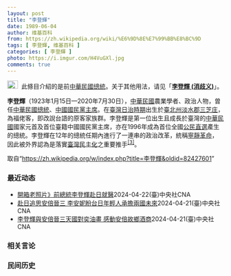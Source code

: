 ```yaml
---
layout: post
title: "李登輝"
date: 1989-06-04
author: 维基百科
from: https://zh.wikipedia.org/wiki/%E6%9D%8E%E7%99%BB%E8%BC%9D
tags: [ 李登輝, 维基百科 ]
categories: [ 李登輝 ]
photo: https://i.imgur.com/H4VuGXl.jpg
comments: true
---
```

<div class="mw-content-ltr mw-parser-output" lang="zh" dir="ltr"><div role="note" class="hatnote navigation-not-searchable"><span typeof="mw:File"><a href="/wiki/Wikipedia:%E6%B6%88%E6%AD%A7%E4%B9%89" title="Wikipedia:消歧义"><img alt="" src="//upload.wikimedia.org/wikipedia/commons/thumb/5/5f/Disambig_gray.svg/25px-Disambig_gray.svg.png" decoding="async" width="25" height="19" class="mw-file-element" srcset="//upload.wikimedia.org/wikipedia/commons/thumb/5/5f/Disambig_gray.svg/38px-Disambig_gray.svg.png 1.5x, //upload.wikimedia.org/wikipedia/commons/thumb/5/5f/Disambig_gray.svg/50px-Disambig_gray.svg.png 2x" data-file-width="220" data-file-height="168"></a></span><style data-mw-deduplicate="TemplateStyles:r74069148">body:not(.skin-minerva) .mw-parser-output .ifmobile>.mobile{display:none}body.skin-minerva .mw-parser-output .ifmobile>.nomobile{display:inherit;display:initial}</style><span class="ifmobile"><span class="nomobile">&nbsp;&nbsp;</span><span class="mobile"></span></span>此條目介紹的是前<a href="/wiki/%E4%B8%AD%E8%8F%AF%E6%B0%91%E5%9C%8B%E7%B8%BD%E7%B5%B1" title="中華民國總統">中華民國總統</a>。关于其他用法，请见「<b><a href="/wiki/%E6%9D%8E%E7%99%BB%E8%BC%9D_(%E6%B6%88%E6%AD%A7%E7%BE%A9)" class="mw-redirect mw-disambig" title="李登輝 (消歧義)">李登輝 (消歧义)</a></b>」。</div>
<div id="noteTA-dd06f143" class="noteTA"><div class="noteTA-local"><div data-noteta-code="zh-hant:庄; zh-hans:庄;"></div><div data-noteta-code="zh:康乃尔; zh-cn:康奈尔; zh-tw:康乃爾;"></div><div data-noteta-code="zh-cn:钓鱼岛; zh-tw:釣魚臺; zh-hk:釣魚台"></div></div></div>

<p><b>李登輝</b>（1923年1月15日—2020年7月30日），<a href="/wiki/%E4%B8%AD%E8%8F%AF%E6%B0%91%E5%9C%8B" title="中華民國">中華民國</a>農業學者、政治人物，曾任<a href="/wiki/%E4%B8%AD%E8%8F%AF%E6%B0%91%E5%9C%8B%E7%B8%BD%E7%B5%B1" title="中華民國總統">中華民國總統</a>、<a href="/wiki/%E4%B8%AD%E5%9C%8B%E5%9C%8B%E6%B0%91%E9%BB%A8%E4%B8%BB%E5%B8%AD" title="中國國民黨主席">中國國民黨主席</a>。在<a href="/wiki/%E8%87%BA%E7%81%A3%E6%97%A5%E6%B2%BB%E6%99%82%E6%9C%9F" class="mw-redirect" title="臺灣日治時期">臺灣日治時期</a>出生於<a href="/wiki/%E8%87%BA%E5%8C%97%E5%B7%9E" title="臺北州">臺北州</a><a href="/wiki/%E6%B7%A1%E6%B0%B4%E9%83%A1" title="淡水郡">淡水郡</a><a href="/wiki/%E4%B8%89%E8%8A%9D%E5%BA%84" title="三芝庄">三芝庄</a>，為福佬客，即改說台語的原客家族群。李登輝是第一位出生且成長於臺灣的<a href="/wiki/%E4%B8%AD%E8%8F%AF%E6%B0%91%E5%9C%8B" title="中華民國">中華民國</a>國家元首及首位臺籍中國國民黨主席，亦在1996年成為首位全國<a href="/wiki/1996%E5%B9%B4%E4%B8%AD%E8%8F%AF%E6%B0%91%E5%9C%8B%E7%B8%BD%E7%B5%B1%E9%81%B8%E8%88%89" title="1996年中華民國總統選舉">公民直選</a>產生的總統。李登輝在12年的總統任期內進行了一連串的政治改革，統稱<a href="/wiki/%E5%AF%A7%E9%9D%9C%E9%9D%A9%E5%91%BD" title="寧靜革命">寧靜革命</a>，因此被外界認為是落實<a href="/wiki/%E8%87%BA%E7%81%A3%E6%B0%91%E4%B8%BB%E5%8C%96" title="臺灣民主化">臺灣民主化</a>之重要推手<sup id="cite_ref-7" class="reference"><a href="#cite_note-7">[3]</a></sup>。
</p>
<meta property="mw:PageProp/toc">
</div><!--esi <esi:include src="/esitest-fa8a495983347898/content" /> --><noscript><img src="https://login.wikimedia.org/wiki/Special:CentralAutoLogin/start?type=1x1" alt="" width="1" height="1" style="border: none; position: absolute;"></noscript>
<div class="printfooter" data-nosnippet="">取自“<a dir="ltr" href="https://zh.wikipedia.org/w/index.php?title=李登輝&amp;oldid=82427601">https://zh.wikipedia.org/w/index.php?title=李登輝&amp;oldid=82427601</a>”</div><div id="recent-news"><h3>最近动态</h3><ul><li><a href="https://nodebe4.github.io/waimei/2024-04-22/%E9%96%8B%E7%AE%B1%E8%80%81%E7%85%A7%E7%89%87-%E5%89%8D%E7%B8%BD%E7%B5%B1%E6%9D%8E%E7%99%BB%E8%BC%9D%E8%B5%B4%E6%97%A5%E5%B0%B1%E9%86%AB" title="開箱老照片》前總統李登輝赴日就醫—— 2001年4月23日前總統李登輝（前排右三）與夫人曾文惠參觀大阪城天守閣。中央社記者黃貴美大阪攝 90年4月23日 （中央社網站）2001年（民國100年）...">開箱老照片》前總統李登輝赴日就醫</a><time>2024-04-22</time><a class="tag">(臺)中央社CNA</a></li>
<li><a href="https://nodebe4.github.io/waimei/2024-04-21/%E8%B5%B4%E6%97%A5%E8%BF%BD%E6%80%9D%E5%AE%89%E5%80%8D%E6%99%89%E4%B8%89-%E6%9D%8E%E5%AE%89%E5%A6%AE%E7%9B%BC%E5%8F%B0%E6%97%A5%E5%B9%B4%E8%BC%95%E4%BA%BA%E6%89%BF%E6%93%94%E5%85%A9%E5%9C%8B%E6%9C%AA%E4%BE%86" title="赴日追思安倍晉三 李安妮盼台日年輕人承擔兩國未來—— （中央社記者葉素萍台北21日電）李登輝基金會董事長李安妮今天前往日本山口縣，參加日本前首相安倍晉三的追思會，她說，期待台灣與日本的年輕人，要...">赴日追思安倍晉三 李安妮盼台日年輕人承擔兩國未來</a><time>2024-04-21</time><a class="tag">(臺)中央社CNA</a></li>
<li><a href="https://nodebe4.github.io/waimei/2024-04-21/%E6%9D%8E%E7%99%BB%E8%BC%9D%E8%88%87%E5%AE%89%E5%80%8D%E6%99%89%E4%B8%89%E5%A4%A9%E5%9C%8B%E5%B0%8D%E5%A5%95%E6%B2%B9%E7%95%AB-%E6%84%9F%E5%8B%95%E5%AE%89%E5%80%8D%E6%95%85%E9%84%89%E9%85%92%E5%95%86" title="李登輝與安倍晉三天國對奕油畫 感動安倍故鄉酒商—— 藝術家邱貴（左2）所描繪前總統李登輝與日本前首相安倍晉三在對奕的油畫感動了日本清酒品牌「獺祭」的釀酒商「旭酒造」董事長櫻井博志（左1），決定收...">李登輝與安倍晉三天國對奕油畫 感動安倍故鄉酒商</a><time>2024-04-21</time><a class="tag">(臺)中央社CNA</a></li>
</ul></div><div id="open-opinion"><h3>相关言论</h3><ul></ul></div><div id="mjls-record"><h3>民间历史</h3><ul></ul></div>